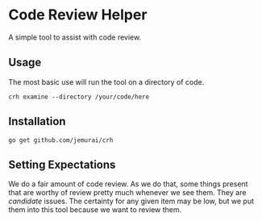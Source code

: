 # Code Review Helper

A simple tool to assist with code review.

## Usage

The most basic use will run the tool on a directory of code.

`crh examine --directory /your/code/here`

## Installation

`go get github.com/jemurai/crh`

## Setting Expectations

We do a fair amount of code review.  As we do that, some things present
that are worthy of review pretty much whenever we see them.  They are
_candidate_ issues.  The certainty for any given item may be low, but we
put them into this tool because we want to review them.

